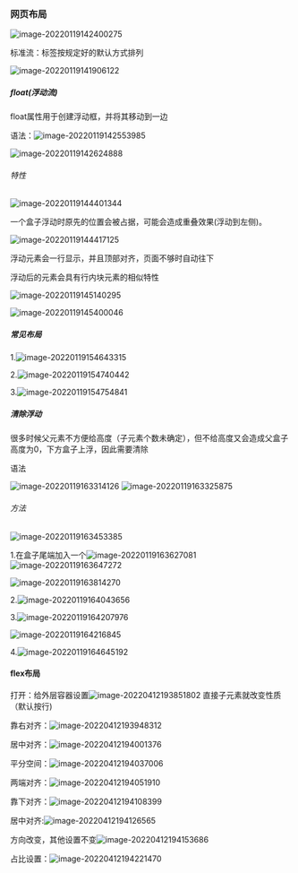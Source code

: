 ### 网页布局

![image-20220119142400275](D:\报告\Report\pic\/image-20220119142400275.png) 

标准流：标签按规定好的默认方式排列

![image-20220119141906122](D:\报告\Report\pic\/image-20220119141906122.png) 

##### float(浮动流)

float属性用于创建浮动框，并将其移动到一边

语法：![image-20220119142553985](D:\报告\Report\pic\/image-20220119142553985.png) 

![image-20220119142624888](D:\报告\Report\pic\/image-20220119142624888.png) 

###### 特性

![image-20220119144401344](D:\报告\Report\pic\/image-20220119144401344.png)

一个盒子浮动时原先的位置会被占据，可能会造成重叠效果(浮动到左侧)。

![image-20220119144417125](D:\报告\Report\pic\/image-20220119144417125.png) 



浮动元素会一行显示，并且顶部对齐，页面不够时自动往下



浮动后的元素会具有行内块元素的相似特性

![image-20220119145140295](D:\报告\Report\pic\/image-20220119145140295.png) 

![image-20220119145400046](D:\报告\Report\pic\/image-20220119145400046.png) 

##### 常见布局

1.![image-20220119154643315](D:\报告\Report\pic\/image-20220119154643315.png)

2.![image-20220119154740442](D:\报告\Report\pic\/image-20220119154740442.png) 

3.![image-20220119154754841](D:\报告\Report\pic\/image-20220119154754841.png)

#####   清除浮动

很多时候父元素不方便给高度（子元素个数未确定），但不给高度又会造成父盒子高度为0，下方盒子上浮，因此需要清除

语法

![image-20220119163314126](D:\报告\Report\pic\/image-20220119163314126.png) ![image-20220119163325875](D:\报告\Report\pic\/image-20220119163325875.png) 

###### 方法

![image-20220119163453385](D:\报告\Report\pic\/image-20220119163453385.png) 

1.在盒子尾端加入一个![image-20220119163627081](D:\报告\Report\pic\/image-20220119163627081.png) ![image-20220119163647272](D:\报告\Report\pic\/image-20220119163647272.png) 

![image-20220119163814270](D:\报告\Report\pic\/image-20220119163814270.png) 

2.![image-20220119164043656](D:\报告\Report\pic\/image-20220119164043656.png) 

3.![image-20220119164207976](D:\报告\Report\pic\/image-20220119164207976.png) 

![image-20220119164216845](D:\报告\Report\pic\/image-20220119164216845.png) 



4.![image-20220119164645192](D:\报告\Report\pic\/image-20220119164645192.png) 





#### flex布局

打开：给外层容器设置![image-20220412193851802](D:\报告\Report\pic\/image-20220412193851802.png) 直接子元素就改变性质（默认按行)

靠右对齐：![image-20220412193948312](D:\报告\Report\pic\/image-20220412193948312.png) 

居中对齐：![image-20220412194001376](D:\报告\Report\pic\/image-20220412194001376.png) 

平分空间：![image-20220412194037006](D:\报告\Report\pic\/image-20220412194037006.png) 

两端对齐：![image-20220412194051910](D:\报告\Report\pic\/image-20220412194051910.png)

靠下对齐：![image-20220412194108399](D:\报告\Report\pic\/image-20220412194108399.png) 


居中对齐:![image-20220412194126565](D:\报告\Report\pic\/image-20220412194126565.png) 

方向改变，其他设置不变![image-20220412194153686](D:\报告\Report\pic\/image-20220412194153686.png)

占比设置：![image-20220412194221470](D:\报告\Report\pic\/image-20220412194221470.png) 


